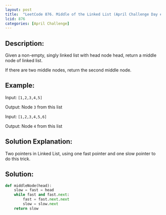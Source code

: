 ```yaml
---
layout: post
title:  "LeetCode 876. Middle of the Linked List (April Challenge Day #8)" 
lcid: 876
categories: [April Challenge]
---
```

## Description:
Given a non-empty, singly linked list with head node head, return a middle node of linked list.

If there are two middle nodes, return the second middle node.

## Example:
Input: `[1,2,3,4,5]`

Output: Node `3` from this list

Input: `[1,2,3,4,5,6]`

Output: Node `4` from this list

## Solution Explanation:
Two pointers in Linked List, using one fast pointer and one slow pointer to do this trick.

## Solution:

```python
def middleNode(head):
    slow = fast = head
    while fast and fast.next:
        fast = fast.next.next
        slow = slow.next
    return slow
```
